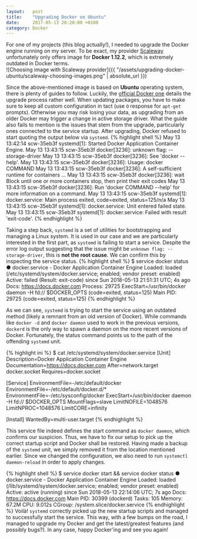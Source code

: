 ```yaml
---
layout:   post
title:    "Upgrading Docker on Ubuntu"
date:     2017-05-13 20:20:00 +0100
category: Docker
---
```

For one of my projects (this blog actually!), I needed to upgrade the Docker
engine running on my server. To be exact, my provider
[Scaleway](https://www.scaleway.com/) unfortunately only offers image for
__Docker 1.12.2__, which is extremely outdated in Docker terms.  
![Choosing image with Scaleway provider]({{ "/assets/upgrading-docker-ubuntu/scaleway-choosing-images.png" | absolute_url }})

Since the above-mentioned image is based on __Ubuntu__ operating system, there
is plenty of guides to follow. Luckily, the [official Docker one](https://docs.docker.com/install/linux/docker-ce/ubuntu/#install-docker-ce)
details the upgrade process rather well. When updating packages, you have to
make sure to keep all custom configuration in tact (use `O` response for
`apt-get` prompts). Otherwise you may risk losing your data, as upgrading from
an older Docker may trigger a change in active storage driver. What the guide
also fails to mention is the issues that stem from the upgrade, particularly
ones connected to the service startup. After upgrading, Docker refused to start
quoting the output below via `systemd`.
{% highlight shell %}
May 13 13:42:14 scw-35eb3f systemd[1]: Started Docker Application Container Engine.
May 13 13:43:15 scw-35eb3f docker[3236]: unknown flag: --storage-driver
May 13 13:43:15 scw-35eb3f docker[3236]: See 'docker --help'.
May 13 13:43:15 scw-35eb3f docker[3236]: Usage:        docker COMMAND
May 13 13:43:15 scw-35eb3f docker[3236]: A self-sufficient runtime for containers
...
May 13 13:43:15 scw-35eb3f docker[3236]:   wait        Block until one or more containers stop, then print their exit codes
May 13 13:43:15 scw-35eb3f docker[3236]: Run 'docker COMMAND --help' for more information on a command.
May 13 13:43:15 scw-35eb3f systemd[1]: docker.service: Main process exited, code=exited, status=125/n/a
May 13 13:43:15 scw-35eb3f systemd[1]: docker.service: Unit entered failed state.
May 13 13:43:15 scw-35eb3f systemd[1]: docker.service: Failed with result 'exit-code'.
{% endhighlight %}

Taking a step back, `systemd` is a set of utilities for bootstrapping and
managing a Linux system. It is used in our case and we are particularly
interested in the first part, as `systemd` is failing to start a service.
Despite the error log output suggesting that the issue might be
`unknown flag: --storage-driver`, this is __not the root cause__. We can
confirm this by inspecting the service status.
{% highlight shell %}
$ service docker status
● docker.service - Docker Application Container Engine
   Loaded: loaded (/etc/systemd/system/docker.service; enabled; vendor preset: enabled)
   Active: failed (Result: exit-code) since Sun 2018-05-13 21:51:31 UTC; 4s ago
     Docs: https://docs.docker.com
  Process: 29725 ExecStart=/usr/bin/docker daemon -H fd:// $DOCKER_OPTS (code=exited, status=125)
 Main PID: 29725 (code=exited, status=125)
{% endhighlight %}

As we can see, `systemd` is trying to start the service using an outdated
method (likely a remnant from an old version of Docker). While commands like
`docker -d` and `docker daemon` used to work in the previous versions,
`dockerd` is the only way to spawn a daemon on the more recent versions of
Docker. Fortunately, the status command points us to the path of the offending
`systemd` unit.

{% highlight ini %}
$ cat /etc/systemd/system/docker.service
[Unit]
Description=Docker Application Container Engine
Documentation=https://docs.docker.com
After=network.target docker.socket
Requires=docker.socket

[Service]
EnvironmentFile=-/etc/default/docker
EnvironmentFile=-/etc/default/docker.d/*
EnvironmentFile=-/etc/sysconfig/docker
ExecStart=/usr/bin/docker daemon -H fd:// $DOCKER_OPTS
MountFlags=slave
LimitNOFILE=1048576
LimitNPROC=1048576
LimitCORE=infinity

[Install]
WantedBy=multi-user.target
{% endhighlight %}

This service file indeed defines the start command as `docker daemon`, which
confirms our suspicion. Thus, we have to fix our setup to pick up the correct
startup script and Docker shall be restored. Having made a backup of the
`systemd` unit, we simply removed it from the location mentioned earlier. Since
we changed the configuration, we also need to run `systemctl daemon-reload` in
order to apply changes.

{% highlight shell %}
$ service docker start && service docker status
● docker.service - Docker Application Container Engine
   Loaded: loaded (/lib/systemd/system/docker.service; enabled; vendor preset: enabled)
   Active: active (running) since Sun 2018-05-13 22:14:06 UTC; 7s ago
     Docs: https://docs.docker.com
 Main PID: 30399 (dockerd)
    Tasks: 105
   Memory: 67.2M
      CPU: 9.012s
   CGroup: /system.slice/docker.service
{% endhighlight %}
Voilà! `systemd` correctly picked up the new startup scripts and managed to
successfully start the service. This way, with a few bumps on the road, I
managed to upgrade my Docker and get the latest/greatest features (and possibly
bugs?). In any case, happy Docker'ing and see you again!
